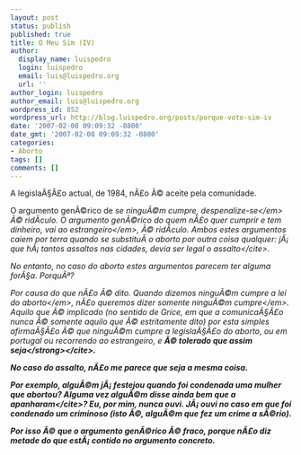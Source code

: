 ```yaml
---
layout: post
status: publish
published: true
title: O Meu Sim (IV)
author:
  display_name: luispedro
  login: luispedro
  email: luis@luispedro.org
  url: ''
author_login: luispedro
author_email: luis@luispedro.org
wordpress_id: 852
wordpress_url: http://blog.luispedro.org/posts/porque-voto-sim-iv
date: '2007-02-08 09:09:32 -0800'
date_gmt: '2007-02-08 09:09:32 -0800'
categories:
- Aborto
tags: []
comments: []
---
```

<p>A legisla&Atilde;&sect;&Atilde;&pound;o actual, de 1984, n&Atilde;&pound;o &Atilde;&copy; aceite pela comunidade.</p>
<p>O argumento gen&Atilde;&copy;rico de <em>se ningu&Atilde;&copy;m cumpre, despenalize-se<&#47;em> &Atilde;&copy; rid&Atilde;&shy;culo. O argumento gen&Atilde;&copy;rico do <em>quem n&Atilde;&pound;o quer cumprir e tem dinheiro, vai ao estrangeiro<&#47;em>, &Atilde;&copy; rid&Atilde;&shy;culo. Ambos estes argumentos caiem por terra quando se substitu&Atilde;&shy; o aborto por outra coisa qualquer: <cite>j&Atilde;&iexcl; que h&Atilde;&iexcl; tantos assaltos nas cidades, devia ser legal o assalto<&#47;cite>.</p>
<p>No entanto, no caso do aborto estes argumentos parecem ter alguma for&Atilde;&sect;a. Porqu&Atilde;&ordf;?</p>
<p>Por causa do que n&Atilde;&pound;o &Atilde;&copy; dito. Quando dizemos <em>ningu&Atilde;&copy;m cumpre a lei do aborto<&#47;em>, n&Atilde;&pound;o queremos dizer somente <em>ningu&Atilde;&copy;m cumpre<&#47;em>. Aquilo que &Atilde;&copy; implicado (no sentido de Grice, em que a comunica&Atilde;&sect;&Atilde;&pound;o nunca &Atilde;&copy; somente aquilo que &Atilde;&copy; estritamente dito) por esta simples afirma&Atilde;&sect;&Atilde;&pound;o &Atilde;&copy; que <cite>ningu&Atilde;&copy;m cumpre a legisla&Atilde;&sect;&Atilde;&pound;o do aborto, ou em portugal ou recorrendo ao estrangeiro, e <strong>&Atilde;&copy; tolerado que assim seja<&#47;strong><&#47;cite>.</p>
<p>No caso do assalto, n&Atilde;&pound;o me parece que seja a mesma coisa.</p>
<p>Por exemplo, algu&Atilde;&copy;m j&Atilde;&iexcl; festejou quando foi condenada uma mulher que abortou? Alguma vez algu&Atilde;&copy;m disse <cite>ainda bem que a apanharam<&#47;cite>? Eu, por mim, nunca ouvi. J&Atilde;&iexcl; ouvi no caso em que foi condenado um criminoso (isto &Atilde;&copy;, algu&Atilde;&copy;m que fez um crime a s&Atilde;&copy;rio).</p>
<p>Por isso &Atilde;&copy; que o argumento gen&Atilde;&copy;rico &Atilde;&copy; fraco, porque n&Atilde;&pound;o diz metade do que est&Atilde;&iexcl; contido no argumento concreto.</p>
